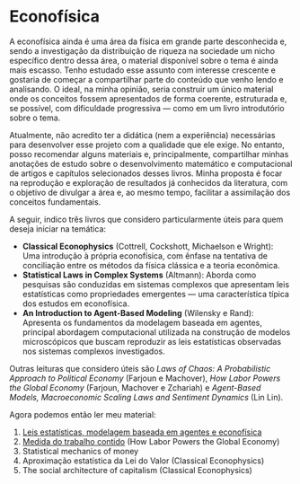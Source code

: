 # Econofísica

A econofísica ainda é uma área da física em grande parte desconhecida e, sendo a investigação da distribuição de riqueza na sociedade um nicho específico dentro dessa área, o material disponível sobre o tema é ainda mais escasso. Tenho estudado esse assunto com interesse crescente e gostaria de começar a compartilhar parte do conteúdo que venho lendo e analisando. O ideal, na minha opinião, seria construir um único material onde os conceitos fossem apresentados de forma coerente, estruturada e, se possível, com dificuldade progressiva — como em um livro introdutório sobre o tema.

Atualmente, não acredito ter a didática (nem a experiência) necessárias para desenvolver esse projeto com a qualidade que ele exige. No entanto, posso recomendar alguns materiais e, principalmente, compartilhar minhas anotações de estudo sobre o desenvolvimento matemático e computacional de artigos e capítulos selecionados desses livros. Minha proposta é focar na reprodução e exploração de resultados já conhecidos da literatura, com o objetivo de divulgar a área e, ao mesmo tempo, facilitar a assimilação dos conceitos fundamentais.

A seguir, indico três livros que considero particularmente úteis para quem deseja iniciar na temática:

- **Classical Econophysics** (Cottrell, Cockshott, Michaelson e Wright): Uma introdução à própria econofísica, com ênfase na tentativa de conciliação entre os métodos da física clássica e a teoria econômica.
- **Statistical Laws in Complex Systems** (Altmann): Aborda como pesquisas são conduzidas em sistemas complexos que apresentam leis estatísticas como propriedades emergentes — uma característica típica dos estudos em econofísica.
- **An Introduction to Agent-Based Modeling** (Wilensky e Rand): Apresenta os fundamentos da modelagem baseada em agentes, principal abordagem computacional utilizada na construção de modelos microscópicos que buscam reproduzir as leis estatísticas observadas nos sistemas complexos investigados.

Outras leituras que considero úteis são  *Laws of Chaos: A Probabilistic Approach to Political Economy* (Farjoun e Machover), *How Labor Powers the Global Economy* (Farjoun, Machover e Zchariah) e *Agent-Based Models, Macroeconomic Scaling Laws and Sentiment Dynamics* (Lin Lin). 

Agora podemos então ler meu material:
1. [Leis estatísticas, modelagem baseada em agentes e econofísica](https://github.com/jdansb/jdansb.github.io/blob/main/Econofisica/leis.md)
2. [Medida do trabalho contido](https://github.com/jdansb/jdansb.github.io/blob/main/Econofisica/medida_do_trabalho_contido.ipynb) (How Labor Powers the Global Economy)
3. Statistical mechanics of money
4. Aproximação estatística da Lei do Valor (Classical Econophysics)
5. The social architecture of capitalism (Classical Econophysics)
